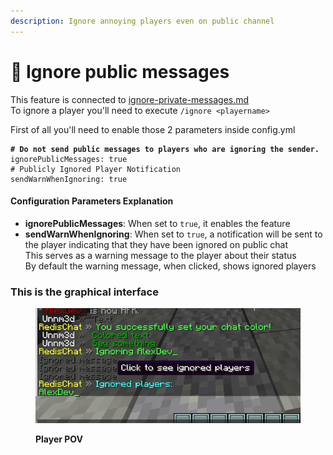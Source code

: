```yaml
---
description: Ignore annoying players even on public channel
---
```


# 🚫 Ignore public messages

This feature is connected to [ignore-private-messages.md](../features/ignore-private-messages.md "mention")\
To ignore a player you'll need to execute `/ignore <playername>`

First of all you'll need to enable those 2 parameters inside config.yml

<pre class="language-yaml" data-title="config.yml"><code class="lang-yaml"><strong># Do not send public messages to players who are ignoring the sender.
</strong>ignorePublicMessages: true
# Publicly Ignored Player Notification
sendWarnWhenIgnoring: true
</code></pre>

#### Configuration Parameters Explanation

* **ignorePublicMessages**: When set to `true`, it enables the feature
* **sendWarnWhenIgnoring**: When set to `true`, a notification will be sent to the player indicating that they have been ignored on public chat\
  This serves as a warning message to the player about their status\
  By default the warning message, when clicked, shows ignored players

### This is the graphical interface

<div align="left"><figure><img src="../.gitbook/assets/image (1) (1).png" alt=""><figcaption><p><strong>Player POV</strong></p></figcaption></figure></div>
